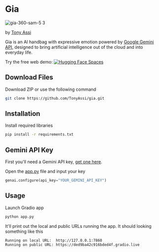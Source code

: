 # Gia

![gia-360-sam-5 3](https://github.com/user-attachments/assets/e6e5de3c-6ebf-4e29-b449-e6a9eeb4786c)

by [Tony Assi](https://www.tonyassi.com/)

Gia is an AI handbag with expressive emotion powered by [Google Gemini API](https://ai.google.dev/gemini-api), designed to bring artificial intelligence out of the cloud and into everyday life.

Try the free web demo: [![Hugging Face Spaces](https://img.shields.io/badge/%F0%9F%A4%97%20Hugging%20Face-Spaces-blue)]([https://huggingface.co/spaces/tonyassi/fashion-try-on](https://huggingface.co/spaces/tonyassi/gia))

## Download Files
Download ZIP or use the following command
```bash
git clone https://github.com/TonyAssi/gia.git
```

## Installation
Install required libraries
```bash
pip install -r requirements.txt
```

## Gemini API Key
First you'll need a Gemini API key, [get one here](https://aistudio.google.com/app/u/1/apikey).

Open the [app.py](https://github.com/TonyAssi/gia/blob/e02901c6689ab80d7851cb0587c6efa601b97ed7/app.py#L9) file and input your key
```python
genai.configure(api_key="YOUR_GEMINI_API_KEY")
```

## Usage
Launch Gradio app
```bash
python app.py
```

It'll print out the local and public URLs running the app. It should looking something like this
```
Running on local URL:  http://127.0.0.1:7860
Running on public URL: https://ded9ba42c916bded4f.gradio.live
```
